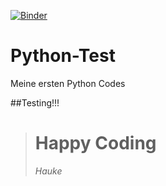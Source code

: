 [![Binder](https://mybinder.org/badge_logo.svg)](https://mybinder.org/v2/gh/Hauke-Wangnick/Python-Test/main?labpath=Python%20List%20Excercises.ipynb)

# Python-Test
Meine ersten Python Codes

##Testing!!!

> # Happy Coding
>
>*Hauke*



